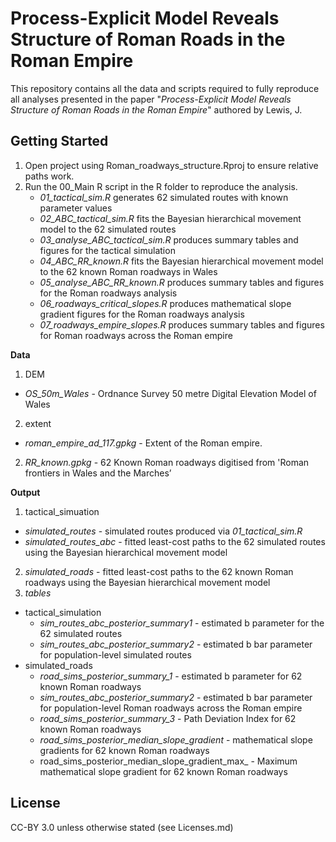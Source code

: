 # Process-Explicit Model Reveals Structure of Roman Roads in the Roman Empire

This repository contains all the data and scripts required to fully reproduce all analyses presented in the paper "_Process-Explicit Model Reveals Structure of Roman Roads in the Roman Empire_" authored by Lewis, J.

Getting Started
---------------

1. Open project using Roman_roadways_structure.Rproj to ensure relative paths work.
2. Run the 00_Main R script in the R folder to reproduce the analysis.
   * _01_tactical_sim.R_ generates 62 simulated routes with known parameter values
   * _02_ABC_tactical_sim.R_ fits the Bayesian hierarchical movement model to the 62 simulated routes
   * _03_analyse_ABC_tactical_sim.R_ produces summary tables and figures for the tactical simulation
   * _04_ABC_RR_known.R_ fits the Bayesian hierarchical movement model to the 62 known Roman roadways in Wales
   * _05_analyse_ABC_RR_known.R_ produces summary tables and figures for the Roman roadways analysis
   * _06_roadways_critical_slopes.R_ produces mathematical slope gradient figures for the Roman roadways analysis
   * _07_roadways_empire_slopes.R_ produces summary tables and figures for Roman roadways across the Roman empire

**Data**
1. DEM
  * _OS_50m_Wales_ - Ordnance Survey 50 metre Digital Elevation Model of Wales
2. extent
  * _roman_empire_ad_117.gpkg_ - Extent of the Roman empire.
2. _RR_known.gpkg_ - 62 Known Roman roadways digitised from 'Roman frontiers in Wales and the Marches’

**Output**
1. tactical_simuation
  * _simulated_routes_ - simulated routes produced via _01_tactical_sim.R_
  * _simulated_routes_abc_ - fitted least-cost paths to the 62 simulated routes using the Bayesian hierarchical movement model
2. _simulated_roads_ - fitted least-cost paths to the 62 known Roman roadways using the Bayesian hierarchical movement model
3. _tables_
  * tactical_simulation
      * _sim_routes_abc_posterior_summary1_ - estimated b parameter for the 62 simulated routes
      * _sim_routes_abc_posterior_summary2_ - estimated b bar parameter for population-level simulated routes
  * simulated_roads
      * _road_sims_posterior_summary_1_ - estimated b parameter for 62 known Roman roadways
      * _sim_routes_abc_posterior_summary2_ - estimated b bar parameter for population-level Roman roadways across the Roman empire
      * _road_sims_posterior_summary_3_ - Path Deviation Index for 62 known Roman roadways
      * _road_sims_posterior_median_slope_gradient_ - mathematical slope gradients for 62 known Roman roadways
     * road_sims_posterior_median_slope_gradient_max_ - Maximum mathematical slope gradient for 62 known Roman roadways
    
License
---------------
CC-BY 3.0 unless otherwise stated (see Licenses.md)
